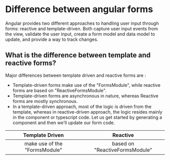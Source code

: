 # Difference between angular forms

Angular provides two different approaches to handling user input through forms: reactive and template-driven. Both capture user input events from the view, validate the user input, create a form model and data model to update, and provide a way to track changes. 

## What is the difference between template and reactive forms?

Major differences between template driven and reactive forms are :
* Template-driven forms make use of the "FormsModule", while reactive forms are based on "ReactiveFormsModule".
* Template-driven forms are asynchronous in nature, whereas Reactive forms are mostly synchronous.
* In a template-driven approach, most of the logic is driven from the template, whereas in reactive-driven approach, the logic resides mainly in the component or typescript code. Let us get started by generating a component and then we'll update our form code.

| Template Driven | Reactive  |
| :------------: | :---------------------------: |
| make use of the "FormsModule"| based on "ReactiveFormsModule" |
